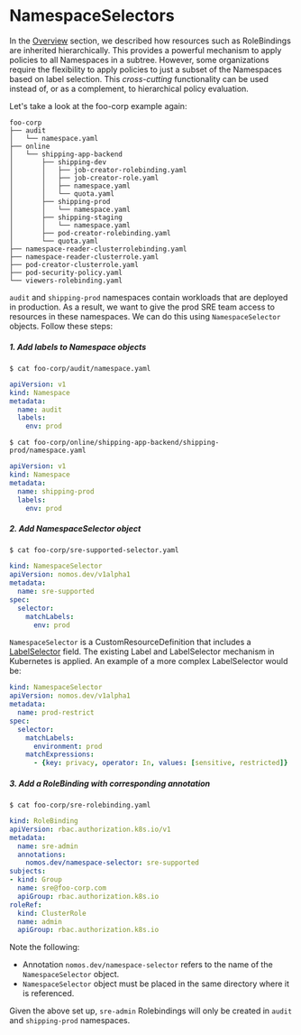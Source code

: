 # NamespaceSelectors

In the [Overview](git_overview.md) section, we described how resources such as
RoleBindings are inherited hierarchically. This provides a powerful mechanism to
apply policies to all Namespaces in a subtree. However, some organizations
require the flexibility to apply policies to just a subset of the Namespaces
based on label selection. This _cross-cutting_ functionality can be used instead
of, or as a complement, to hierarchical policy evaluation.

Let's take a look at the foo-corp example again:

```console
foo-corp
├── audit
│   └── namespace.yaml
├── online
│   └── shipping-app-backend
│       ├── shipping-dev
│       │   ├── job-creator-rolebinding.yaml
│       │   ├── job-creator-role.yaml
│       │   ├── namespace.yaml
│       │   └── quota.yaml
│       ├── shipping-prod
│       │   └── namespace.yaml
│       ├── shipping-staging
│       │   └── namespace.yaml
│       ├── pod-creator-rolebinding.yaml
│       └── quota.yaml
├── namespace-reader-clusterrolebinding.yaml
├── namespace-reader-clusterrole.yaml
├── pod-creator-clusterrole.yaml
├── pod-security-policy.yaml
└── viewers-rolebinding.yaml
```

`audit` and `shipping-prod` namespaces contain workloads that are deployed in
production. As a result, we want to give the prod SRE team access to resources
in these namespaces. We can do this using `NamespaceSelector` objects. Follow
these steps:

##### 1. Add labels to Namespace objects

```console
$ cat foo-corp/audit/namespace.yaml
```

```yaml
apiVersion: v1
kind: Namespace
metadata:
  name: audit
  labels:
    env: prod
```

```console
$ cat foo-corp/online/shipping-app-backend/shipping-prod/namespace.yaml
```

```yaml
apiVersion: v1
kind: Namespace
metadata:
  name: shipping-prod
  labels:
    env: prod
```

##### 2. Add NamespaceSelector object

```console
$ cat foo-corp/sre-supported-selector.yaml
```

```yaml
kind: NamespaceSelector
apiVersion: nomos.dev/v1alpha1
metadata:
  name: sre-supported
spec:
  selector:
    matchLabels:
      env: prod
```

`NamespaceSelector` is a CustomResourceDefinition that includes a
[LabelSelector][1] field. The existing Label and LabelSelector mechanism in
Kubernetes is applied. An example of a more complex LabelSelector would be:

```yaml
kind: NamespaceSelector
apiVersion: nomos.dev/v1alpha1
metadata:
  name: prod-restrict
spec:
  selector:
    matchLabels:
      environment: prod
    matchExpressions:
      - {key: privacy, operator: In, values: [sensitive, restricted]}

```

##### 3. Add a RoleBinding with corresponding annotation

```console
$ cat foo-corp/sre-rolebinding.yaml
```

```yaml
kind: RoleBinding
apiVersion: rbac.authorization.k8s.io/v1
metadata:
  name: sre-admin
  annotations:
    nomos.dev/namespace-selector: sre-supported
subjects:
- kind: Group
  name: sre@foo-corp.com
  apiGroup: rbac.authorization.k8s.io
roleRef:
  kind: ClusterRole
  name: admin
  apiGroup: rbac.authorization.k8s.io
```

Note the following:

*   Annotation `nomos.dev/namespace-selector` refers to the name of the
    `NamespaceSelector` object.
*   `NamespaceSelector` object must be placed in the same directory where it is
    referenced.

Given the above set up, `sre-admin` Rolebindings will only be created in `audit`
and `shipping-prod` namespaces.

[1]: https://kubernetes.io/docs/concepts/overview/working-with-objects/labels
